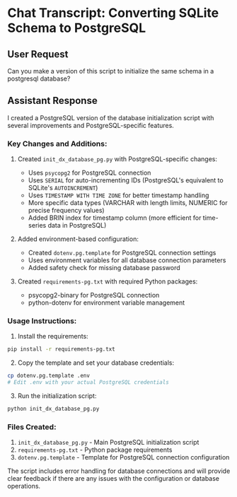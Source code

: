 # Chat Transcript: Converting SQLite Schema to PostgreSQL

## User Request
Can you make a version of this script to initialize the same schema in a postgresql database?

## Assistant Response
I created a PostgreSQL version of the database initialization script with several improvements and PostgreSQL-specific features.

### Key Changes and Additions:

1. Created `init_dx_database_pg.py` with PostgreSQL-specific changes:
   - Uses `psycopg2` for PostgreSQL connection
   - Uses `SERIAL` for auto-incrementing IDs (PostgreSQL's equivalent to SQLite's `AUTOINCREMENT`)
   - Uses `TIMESTAMP WITH TIME ZONE` for better timestamp handling
   - More specific data types (VARCHAR with length limits, NUMERIC for precise frequency values)
   - Added BRIN index for timestamp column (more efficient for time-series data in PostgreSQL)

2. Added environment-based configuration:
   - Created `dotenv.pg.template` for PostgreSQL connection settings
   - Uses environment variables for all database connection parameters
   - Added safety check for missing database password

3. Created `requirements-pg.txt` with required Python packages:
   - psycopg2-binary for PostgreSQL connection
   - python-dotenv for environment variable management

### Usage Instructions:

1. Install the requirements:
```bash
pip install -r requirements-pg.txt
```

2. Copy the template and set your database credentials:
```bash
cp dotenv.pg.template .env
# Edit .env with your actual PostgreSQL credentials
```

3. Run the initialization script:
```bash
python init_dx_database_pg.py
```

### Files Created:

1. `init_dx_database_pg.py` - Main PostgreSQL initialization script
2. `requirements-pg.txt` - Python package requirements
3. `dotenv.pg.template` - Template for PostgreSQL connection configuration

The script includes error handling for database connections and will provide clear feedback if there are any issues with the configuration or database operations.